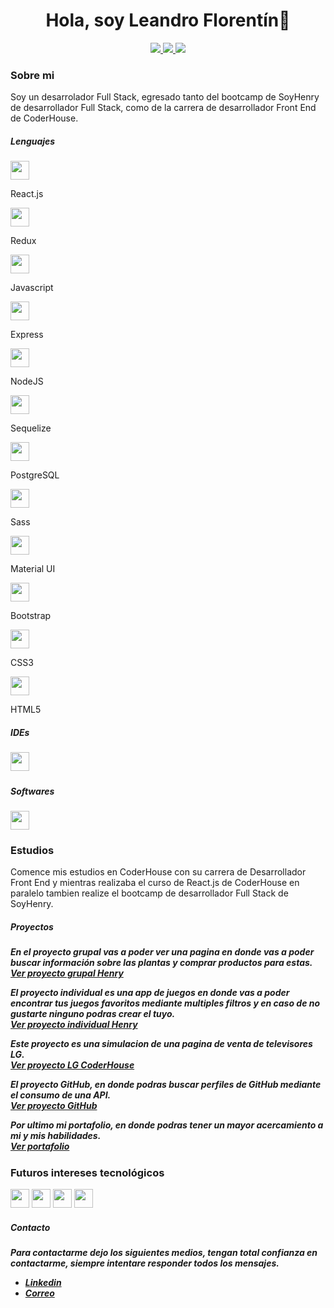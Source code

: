 <div id="header" align="center">
    <h1>Hola, soy Leandro Florentín👋</h1>
</div>
<p align="center">
<a href="https://www.linkedin.com/in/leandro-florentin/"><img src="https://img.shields.io/badge/LinkedIn-0077B5?style=for-the-badge&logo=linkedin&logoColor=white"/> </a>
<a href="https://www.codewars.com/users/Leandro5622"><img src="https://img.shields.io/badge/-CodeWars-121216?style=for-the-badge&logo=CodeWars&logoColor=red"/> </a>
<a href="mailto:leandro.florentin@hotmail.com"><img src="https://img.shields.io/badge/Gmail-D14836?style=for-the-badge&logo=gmail&logoColor=white"/> </a>
</p>
<div>
    <h3>Sobre mi</h3>
        <p>Soy un desarrolador Full Stack, egresado tanto del bootcamp de SoyHenry de desarrollador Full Stack, como de la carrera de desarrollador Front End de CoderHouse.</p>
</div>
<div>
    <h5>Lenguajes</h5>
    <div flexDirection='row' display='flex'>
    <div width="50px">
        <img src="https://cdn-icons-png.flaticon.com/128/875/875209.png" width="30px" height="30px"/>
        <p>React.js</p>
    </div>
    <div width="50px">
        <img src="https://cdn.icon-icons.com/icons2/2415/PNG/128/redux_original_logo_icon_146365.png" width="30px" height="30px"/>
        <p>Redux</p>
    </div>
    <div>
        <img src="https://cdn-icons-png.flaticon.com/512/5968/5968292.png" width="30px" height="30px"/>
        <p>Javascript</p>
    </div>
    <div>
        <img src="https://firebasestorage.googleapis.com/v0/b/pagina-lg-simulacion.appspot.com/o/Rexpress.png?alt=media&token=00cc6209-b5a6-4060-a6f1-a90432098fbe" width="30px" height="30px"/>
        <p>Express</p>
    </div>
    <div>
        <img src="https://cdn-icons-png.flaticon.com/128/919/919825.png" width="30px" height="30px"/>
        <p>NodeJS</p>
    </div>
    <div>
        <img src="https://cdn.icon-icons.com/icons2/2415/PNG/128/sequelize_original_logo_icon_146348.png" width="30px" height="30px"/>
        <p>Sequelize</p>
    </div>
    <div>
        <img src="https://cdn.icon-icons.com/icons2/2415/PNG/128/postgresql_plain_wordmark_logo_icon_146390.png" width="30px" height="30px"/>
        <p>PostgreSQL</p>
    </div>
    <div>
        <img src="https://cdn-icons-png.flaticon.com/128/5968/5968358.png" width="30px" height="30px" />
        <p>Sass</p>
    </div>
    <div>
    <img src="https://firebasestorage.googleapis.com/v0/b/pagina-lg-simulacion.appspot.com/o/maaterial.png?alt=media&token=5cdd4db1-808a-4943-b933-fc391f84a608" width="30px" height="30px"/>
        <p>Material UI</p>
    </div>
    <div>
        <img src="https://cdn-icons-png.flaticon.com/128/5968/5968672.png" width="30px" height="30px"/>
        <p>Bootstrap</p>
    </div>
    <div>
        <img src="https://cdn-icons-png.flaticon.com/512/732/732190.png" width="30px" height="30px"/>
        <p>CSS3</p>
    </div>
    <div>
        <img src="https://cdn-icons-png.flaticon.com/512/3128/3128323.png" width="30px" height="30px"/>
         <p>HTML5</p>
    </div>
    </div>
</div>
<h5>IDEs<h5>
<img src="https://cdn-icons-png.flaticon.com/128/906/906324.png" width="30px" height="30px"/>
<h5>Softwares</h5>
<img src="https://cdn.icon-icons.com/icons2/2107/PNG/128/file_type_git_icon_130581.png" width="30px" height="30px"/>
    
<h3>Estudios</h3>
    <p>Comence mis estudios en CoderHouse con su carrera de Desarrollador Front End y mientras realizaba el curso de React.js de CoderHouse en paralelo tambien realize el bootcamp de desarrollador Full Stack de SoyHenry.</p>

<h5>Proyectos<h5>
 
   <label>En el proyecto grupal vas a poder ver una pagina en donde vas a poder buscar información sobre las plantas y comprar productos para estas.</label></br>
    <a href="https://plantango.vercel.app/">Ver proyecto grupal Henry</a></br>
    
   <label>El proyecto individual es una app de juegos en donde vas a poder encontrar tus juegos favoritos mediante multiples filtros y en caso de no gustarte ninguno   podras crear el tuyo.</label></br>
   <a href="https://juegosapp.vercel.app/">Ver proyecto individual Henry</a></br>
   
   <label>Este proyecto es una simulacion de una pagina de venta de televisores LG.</label></br>
   <a href="https://proyecto-lg-ce75.vercel.app/">Ver proyecto LG CoderHouse</a></br>
   
   <label>El proyecto GitHub, en donde podras buscar perfiles de GitHub mediante el consumo de una API.</label></br>
   <a href="https://github-proyect-ten.vercel.app/">Ver proyecto GitHub</a></br>
   
   <label>Por ultimo mi portafolio, en donde podras tener un mayor acercamiento a mi y mis habilidades.</label></br>
   <a href="https://portafolio-leandro-florentin.vercel.app/">Ver portafolio</a>


<h3>Futuros intereses tecnológicos</h3>
<div>
    <img src="https://img.icons8.com/color/512/nestjs.png" width="30px" height="30px"/>
    <img src="https://cdn.icon-icons.com/icons2/2107/PNG/128/file_type_angular_icon_130754.png" width="30px" height="30px"/>
    <img src="https://cdn.icon-icons.com/icons2/2107/PNG/128/file_type_vue_icon_130078.png" width="30px" height="30px"/>
    <img src="https://cdn.icon-icons.com/icons2/2415/PNG/128/mongodb_original_wordmark_logo_icon_146425.png" width="30px" height="30px"/>
</div>

<h5>Contacto<h5>
<p>Para contactarme dejo los siguientes medios, tengan total confianza en contactarme, siempre intentare responder todos los mensajes.</p>

    
<ul>
   <li><a href="https://www.linkedin.com/in/leandro-florentin/">Linkedin</a></li>
   <li><a href="mailto:leandro.florentin@hotmail.com">Correo</a></li>
</ul>
